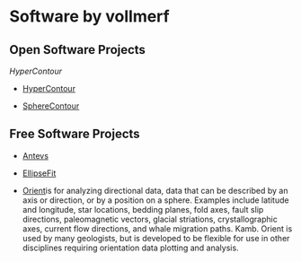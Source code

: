 # Software by vollmerf

## Open Software Projects

*HyperContour*

* [HyperContour](https://vollmerf.github.io/hypercontour/)

* [SphereContour](https://vollmerf.github.io/spherecontour/)

## Free Software Projects

* [Antevs](https://www.frederickvollmer.com/antevs/)

* [EllipseFit](https://www.frederickvollmer.com/ellipsefit/)

* [Orient](https://www.frederickvollmer.com/orient/)is for analyzing directional data, data that can be described by an axis or direction, or by a position on a sphere. Examples include latitude and longitude, star locations, bedding planes, fold axes, fault slip directions, paleomagnetic vectors, glacial striations, crystallographic axes, current flow directions, and whale migration paths. Kamb. Orient is used by many geologists, but is developed to be flexible for use in other disciplines requiring orientation data plotting and analysis. 


